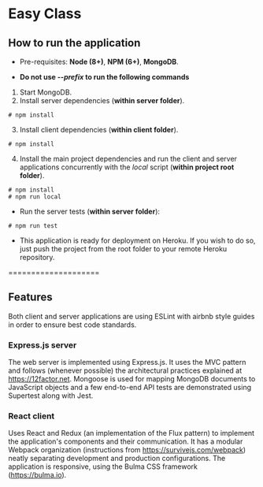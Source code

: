 # Easy Class

## How to run the application

* Pre-requisites: **Node (8+)**, **NPM (6+)**, **MongoDB**. 

* **Do not use *--prefix* to run the following commands**

1. Start MongoDB.
2. Install server dependencies (**within server folder**).

````
# npm install
````

3. Install client dependencies (**within client folder**).

````
# npm install
````

4. Install the main project dependencies and run the client and server applications concurrently with the *local* script (**within project root folder**).

````
# npm install
# npm run local
````

* Run the server tests (**within server folder**):

````
# npm run test
````

* This application is ready for deployment on Heroku. If you wish to do so, just push the project from the root folder to your remote Heroku repository.

====================
## Features

Both client and server applications are using ESLint with airbnb style guides in order to ensure best code standards.

### Express.js server

The web server is implemented using Express.js. It uses the MVC pattern and follows (whenever possible) the architectural practices explained at https://12factor.net. Mongoose is used for mapping MongoDB documents to JavaScript objects and a few end-to-end API tests are demonstrated using Supertest along with Jest.

### React client

Uses React and Redux (an implementation of the Flux pattern) to implement the application's components and their communication. It has a modular Webpack organization (instructions from https://survivejs.com/webpack) neatly separating development and production configurations. The application is responsive, using the Bulma CSS framework (https://bulma.io).
